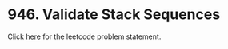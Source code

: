 # 946. Validate Stack Sequences

Click [here](https://leetcode.com/problems/validate-stack-sequences/) for the leetcode problem statement.
